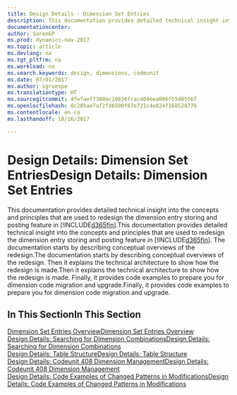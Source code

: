 ```yaml
---
title: Design Details - Dimension Set Entries
description: This documentation provides detailed technical insight into the concepts and principles that are used to redesign the dimension entry storing and posting feature.
documentationcenter: 
author: SorenGP
ms.prod: dynamics-nav-2017
ms.topic: article
ms.devlang: na
ms.tgt_pltfrm: na
ms.workload: na
ms.search.keywords: design, dimensions, codeunit
ms.date: 07/01/2017
ms.author: sgroespe
ms.translationtype: HT
ms.sourcegitcommit: 4fefaef7380ac10836fcac404eea006f55d8556f
ms.openlocfilehash: 8c285ae7af2fd6590f67e721c4e824f168528776
ms.contentlocale: en-ca
ms.lasthandoff: 10/16/2017

---
```

# <a name="design-details-dimension-set-entries"></a><span data-ttu-id="c5f64-103">Design Details: Dimension Set Entries</span><span class="sxs-lookup"><span data-stu-id="c5f64-103">Design Details: Dimension Set Entries</span></span>
<span data-ttu-id="c5f64-104">This documentation provides detailed technical insight into the concepts and principles that are used to redesign the dimension entry storing and posting feature in [!INCLUDE[d365fin](includes/d365fin_md.md)].</span><span class="sxs-lookup"><span data-stu-id="c5f64-104">This documentation provides detailed technical insight into the concepts and principles that are used to redesign the dimension entry storing and posting feature in [!INCLUDE[d365fin](includes/d365fin_md.md)].</span></span> <span data-ttu-id="c5f64-105">The documentation starts by describing conceptual overviews of the redesign.</span><span class="sxs-lookup"><span data-stu-id="c5f64-105">The documentation starts by describing conceptual overviews of the redesign.</span></span> <span data-ttu-id="c5f64-106">Then it explains the technical architecture to show how the redesign is made.</span><span class="sxs-lookup"><span data-stu-id="c5f64-106">Then it explains the technical architecture to show how the redesign is made.</span></span> <span data-ttu-id="c5f64-107">Finally, it provides code examples to prepare you for dimension code migration and upgrade.</span><span class="sxs-lookup"><span data-stu-id="c5f64-107">Finally, it provides code examples to prepare you for dimension code migration and upgrade.</span></span>  

## <a name="in-this-section"></a><span data-ttu-id="c5f64-108">In This Section</span><span class="sxs-lookup"><span data-stu-id="c5f64-108">In This Section</span></span>  
[<span data-ttu-id="c5f64-109">Dimension Set Entries Overview</span><span class="sxs-lookup"><span data-stu-id="c5f64-109">Dimension Set Entries Overview</span></span>](design-details-dimension-set-entries-overview.md)  
[<span data-ttu-id="c5f64-110">Design Details: Searching for Dimension Combinations</span><span class="sxs-lookup"><span data-stu-id="c5f64-110">Design Details: Searching for Dimension Combinations</span></span>](design-details-searching-for-dimension-combinations.md)  
[<span data-ttu-id="c5f64-111">Design Details: Table Structure</span><span class="sxs-lookup"><span data-stu-id="c5f64-111">Design Details: Table Structure</span></span>](design-details-table-structure.md)  
[<span data-ttu-id="c5f64-112">Design Details: Codeunit 408 Dimension Management</span><span class="sxs-lookup"><span data-stu-id="c5f64-112">Design Details: Codeunit 408 Dimension Management</span></span>](design-details-codeunit-408-dimension-management.md)  
[<span data-ttu-id="c5f64-113">Design Details: Code Examples of Changed Patterns in Modifications</span><span class="sxs-lookup"><span data-stu-id="c5f64-113">Design Details: Code Examples of Changed Patterns in Modifications</span></span>](design-details-code-examples-of-changed-patterns-in-modifications.md)

